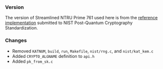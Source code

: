 ### Version

The version of Streamlined NTRU Prime 761 used here is from the [reference implementation](https://csrc.nist.gov/CSRC/media/Projects/Post-Quantum-Cryptography/documents/round-2/submissions/NTRU-Prime-Round2.zip) submitted to NIST Post-Quantum Cryptography Standardization.

### Changes

- Removed `KATNUM`, `build`, `run`, `Makefile`, `nist/rng.c`, and `nist/kat_kem.c`
- Added `CRYPTO_ALGNAME` definition to `api.h`
- Added `pk_from_sk.c`
